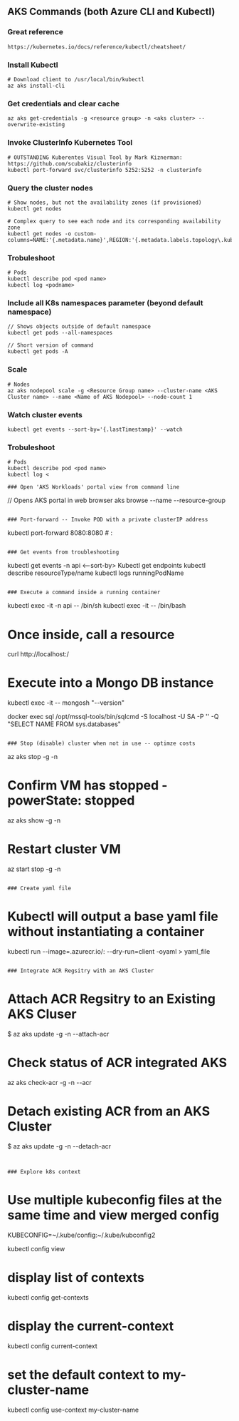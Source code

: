 ## AKS Commands (both Azure CLI and Kubectl)

### Great reference
```
https://kubernetes.io/docs/reference/kubectl/cheatsheet/
```

### Install Kubectl 
```
# Download client to /usr/local/bin/kubectl
az aks install-cli
```

### Get credentials and clear cache
```
az aks get-credentials -g <resource group> -n <aks cluster> --overwrite-existing
```

### Invoke ClusterInfo Kubernetes Tool
```
# OUTSTANDING Kuberentes Visual Tool by Mark Kiznerman: https://github.com/scubakiz/clusterinfo
kubectl port-forward svc/clusterinfo 5252:5252 -n clusterinfo
```
### Query the cluster nodes
```
# Show nodes, but not the availability zones (if provisioned)
kubectl get nodes

# Complex query to see each node and its corresponding availability zone
kubectl get nodes -o custom-columns=NAME:'{.metadata.name}',REGION:'{.metadata.labels.topology\.kubernetes\.io/region}',ZONE:'{metadata.labels.topology\.kubernetes\.io/zone}'
```

### Trobuleshoot 
```
# Pods
kubectl describe pod <pod name>
kubectl log <podname>
```

### Include all K8s namespaces parameter (beyond default namespace)
```
// Shows objects outside of default namespace
kubectl get pods --all-namespaces 

// Short version of command
kubectl get pods -A
```

### Scale
```
# Nodes
az aks nodepool scale -g <Resource Group name> --cluster-name <AKS Cluster name> --name <Name of AKS Nodepool> --node-count 1
```

### Watch cluster events
```
kubectl get events --sort-by='{.lastTimestamp}' --watch
```

### Trobuleshoot 
```
# Pods
kubectl describe pod <pod name>
kubectl log <

### Open 'AKS Workloads' portal view from command line
```
// Opens AKS portal in web browser
aks browse --name <AKS Cluster Name> --resource-group <Resource Group Name>
```

### Port-forward -- Invoke POD with a private clusterIP address
```
kubectl port-forward <running POD> 8080:8080   # <host port>:<container port>
```

### Get events from troubleshooting
```
kubectl get events -n api <--sort-by>
Kubectl get endpoints
kubectl describe resourceType/name 
kubectl logs runningPodName
```

### Execute a command inside a running container
```
kubectl exec -it <podname> -n api -- /bin/sh
kubectl exec -it <podname> -- /bin/bash

# Once inside, call a resource  
curl http://localhost:<port>/<some url>
  
# Execute into a Mongo DB instance
kubectl exec -it <mongo pod name> -- mongosh "--version"
  
docker exec sql /opt/mssql-tools/bin/sqlcmd -S localhost -U SA -P '<password>' -Q "SELECT NAME FROM sys.databases"
```

### Stop (disable) cluster when not in use -- optimze costs
```
az aks stop -g <resource group> -n <aks cluster>

# Confirm VM has stopped - powerState: stopped 
az aks show -g <resource group> -n <aks cluster>

# Restart cluster VM
az start stop -g <resource group> -n <aks cluster>
```

### Create yaml file
```
# Kubectl will output a base yaml file without instantiating a container
kubectl run <some name> --image=<ACR Name>.azurecr.io/<Image Name>:<tag> --dry-run=client -oyaml > yaml_file
```

### Integrate ACR Regsitry with an AKS Cluster
```
# Attach ACR Regsitry to an Existing AKS Cluser
$ az aks update -g <Resource Group> -n <AKS Cluster Name> --attach-acr <ACR Name>

# Check status of ACR integrated AKS 
az aks check-acr -g <resource group> -n <AKS Cluster Name> --acr <ACR Name>

# Detach existing ACR from an AKS Cluster
$ az aks update -g <resource group> -n <AKS Cluster Name> --detach-acr <ACR Name>
```


### Explore k8s context
```
# Use multiple kubeconfig files at the same time and view merged config
KUBECONFIG=~/.kube/config:~/.kube/kubconfig2

kubectl config view

# display list of contexts
kubectl config get-contexts                          

# display the current-context
kubectl config current-context                       

# set the default context to my-cluster-name
kubectl config use-context my-cluster-name           
```
